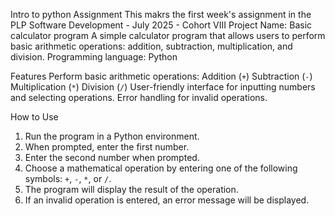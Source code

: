 Intro to python Assignment
This makrs the first week's assignment in the PLP Software Development - July 2025 - Cohort VIII
Project Name: Basic calculator program
A simple calculator program that allows users to perform basic arithmetic operations: addition, subtraction, multiplication, and division.
Programming language: Python

Features
Perform basic arithmetic operations: 
Addition (`+`)
Subtraction (`-`)
Multiplication (`*`)
Division (`/`)
 User-friendly interface for inputting numbers and selecting operations.
Error handling for invalid operations.

How to Use

1. Run the program in a Python environment.
2. When prompted, enter the first number.
3. Enter the second number when prompted.
4. Choose a mathematical operation by entering one of the following symbols: `+`, `-`, `*`, or `/`.
5. The program will display the result of the operation.
6. If an invalid operation is entered, an error message will be displayed.

  
